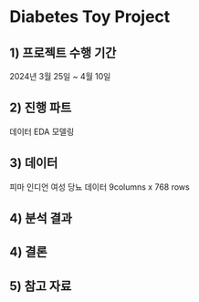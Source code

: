 # Diabetes Toy Project


## 1) 프로젝트 수행 기간
2024년 3월 25일 ~ 4월 10일


## 2) 진행 파트
데이터 EDA
모델링


## 3) 데이터
 피마 인디언 여성 당뇨 데이터
 9columns x 768 rows


## 4) 분석 결과


## 4) 결론


## 5) 참고 자료


